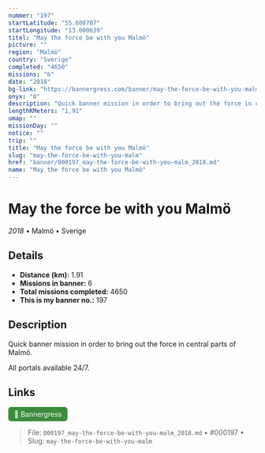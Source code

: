 ```yaml
---
nummer: "197"
startLatitude: "55.608707"
startLongitude: "13.000639"
titel: "May the force be with you Malmö"
picture: ""
region: "Malmö"
country: "Sverige"
completed: "4650"
missions: "6"
date: "2018"
bg-link: "https://bannergress.com/banner/may-the-force-be-with-you-malm%C3%B6-abe8"
onyx: "0"
description: "Quick banner mission in order to bring out the force in central parts of Malmö.\n\nAll portals available 24/7."
lengthKMeters: "1,91"
umap: ""
missionDay: ""
notice: ""
trip: ""
title: "May the force be with you Malmö"
slug: "may-the-force-be-with-you-malm"
href: "banner/000197_may-the-force-be-with-you-malm_2018.md"
name: "May the force be with you Malmö"
---
```

# May the force be with you Malmö

*2018* • Malmö • Sverige





## Details
- **Distance (km):** 1.91
- **Missions in banner:** 6
- **Total missions completed:** 4650
- **This is my banner no.:** 197



## Description
Quick banner mission in order to bring out the force in central parts of Malmö.

All portals available 24/7.



## Links
<a href="https://bannergress.com/banner/may-the-force-be-with-you-malm%C3%B6-abe8" target="_blank" style="display:inline-block;margin-right:8px;padding:6px 12px;background:#3c8b3c;color:#fff;text-decoration:none;border-radius:6px;">🔗 Bannergress</a>



> File: `000197_may-the-force-be-with-you-malm_2018.md`
> • #000197
> • Slug: `may-the-force-be-with-you-malm`
